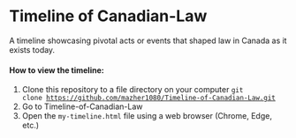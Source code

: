 # Timeline of Canadian-Law


A timeline showcasing pivotal acts or events that shaped law in Canada as it exists today. 


<h4>How to view the timeline:</h4>

1. Clone this repository to a file directory on your computer <code>git clone https://github.com/mazher1080/Timeline-of-Canadian-Law.git</code>
2. Go to Timeline-of-Canadian-Law
3. Open the <code>my-timeline.html</code> file using a web browser (Chrome, Edge, etc.)
